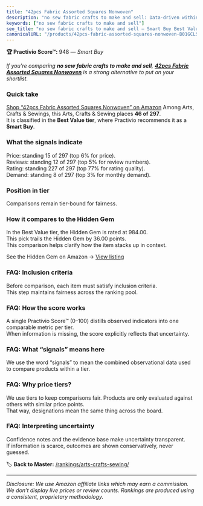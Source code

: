 ```yaml
---
title: "42pcs Fabric Assorted Squares Nonwoven"
description: "no sew fabric crafts to make and sell: Data-driven within Best Value ranking using the Practivio Score™. Positioned by quality, value, demand, findability, mom…"
keywords: ["no sew fabric crafts to make and sell"]
seo_title: "no sew fabric crafts to make and sell — Smart Buy Best Value (2025)"
canonicalURL: "/products/42pcs-fabric-assorted-squares-nonwoven-B01GCLS32M/"
---
```


**🏆 Practivio Score™:** 948 — _Smart Buy_


*If you're comparing **no sew fabric crafts to make and sell**, **[42pcs Fabric Assorted Squares Nonwoven](https://www.amazon.com/dp/B01GCLS32M?tag=practivio-20)** is a strong alternative to put on your shortlist.*
### Quick take
[Shop “42pcs Fabric Assorted Squares Nonwoven” on Amazon](https://www.amazon.com/dp/B01GCLS32M?tag=practivio-20)
Among Arts, Crafts & Sewings, this Arts, Crafts & Sewing places **46 of 297**.  
It is classified in the **Best Value tier**, where Practivio recommends it as a **Smart Buy**.

### What the signals indicate
Price: standing 15 of 297 (top 6% for price).  
Reviews: standing 12 of 297 (top 5% for review numbers).  
Rating: standing 227 of 297 (top 77% for rating quality).  
Demand: standing 8 of 297 (top 3% for monthly demand).

### Position in tier
Comparisons remain tier-bound for fairness.

### How it compares to the Hidden Gem
In the Best Value tier, the Hidden Gem is rated at 984.00.  
This pick trails the Hidden Gem by 36.00 points.  
This comparison helps clarify how the item stacks up in context.  

See the Hidden Gem on Amazon → [View listing](https://www.amazon.com/dp/B00006IFN9?tag=practivio-20)

### FAQ: Inclusion criteria
Before comparison, each item must satisfy inclusion criteria.  
This step maintains fairness across the ranking pool.

### FAQ: How the score works
A single Practivio Score™ (0–100) distills observed indicators into one comparable metric per tier.  
When information is missing, the score explicitly reflects that uncertainty.

### FAQ: What “signals” means here
We use the word “signals” to mean the combined observational data used to compare products within a tier.

### FAQ: Why price tiers?
We use tiers to keep comparisons fair. Products are only evaluated against others with similar price points.  
That way, designations mean the same thing across the board.

### FAQ: Interpreting uncertainty
Confidence notes and the evidence base make uncertainty transparent.  
If information is scarce, outcomes are shown conservatively, never guessed.


🏷️ **Back to Master:** [/rankings/arts-crafts-sewing/](/rankings/arts-crafts-sewing/)

---
_Disclosure: We use Amazon affiliate links which may earn a commission. We don’t display live prices or review counts. Rankings are produced using a consistent, proprietary methodology._
